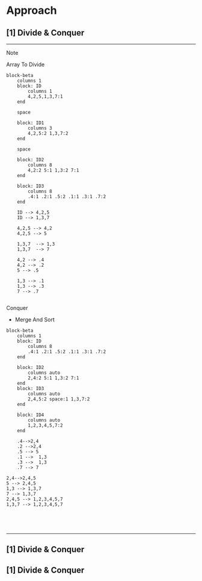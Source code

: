 # Approach

## [1] Divide & Conquer

---
> [!NOTE] 
> Array To Divide
>  
```mermaid
block-beta
    columns 1
    block: ID
        columns 1
        4,2,5,1,3,7:1
    end

    space

    block: ID1
        columns 3
        4,2,5:2 1,3,7:2
    end

    space

    block: ID2
        columns 8
        4,2:2 5:1 1,3:2 7:1
    end

    block: ID3
        columns 8
        .4:1 .2:1 .5:2 .1:1 .3:1 .7:2
    end

    ID --> 4,2,5
    ID --> 1,3,7
    
    4,2,5 --> 4,2
    4,2,5 --> 5
    
    1,3,7  --> 1,3
    1,3,7  --> 7
    
    4,2 --> .4
    4,2 --> .2
    5 --> .5
    
    1,3 --> .1
    1,3 --> .3
    7 --> .7


```
Conquer
- Merge And Sort

```mermaid
block-beta
    columns 1
    block: ID
        columns 8
        .4:1 .2:1 .5:2 .1:1 .3:1 .7:2
    end

    block: ID2
        columns auto
        2,4:2 5:1 1,3:2 7:1
    end
    block: ID3
        columns auto
        2,4,5:2 space:1 1,3,7:2
    end

    block: ID4
        columns auto
        1,2,3,4,5,7:2
    end

    .4-->2,4
    .2 -->2,4
    .5 --> 5
    .1 -->  1,3
    .3 -->  1,3
    .7 --> 7

2,4-->2,4,5
5 --> 2,4,5
1,3 --> 1,3,7
7 --> 1,3,7
2,4,5 --> 1,2,3,4,5,7
1,3,7 --> 1,2,3,4,5,7





```





---



## [1] Divide & Conquer
## [1] Divide & Conquer

